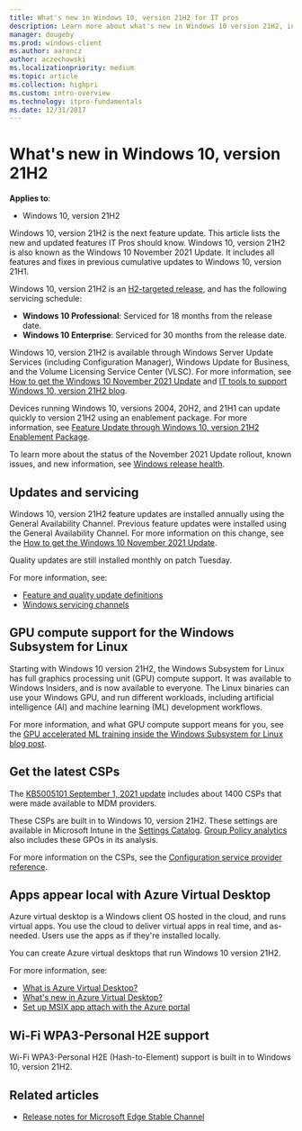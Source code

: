 ```yaml
---
title: What's new in Windows 10, version 21H2 for IT pros
description: Learn more about what's new in Windows 10 version 21H2, including servicing updates, Windows Subsystem for Linux, the latest CSPs, and more.
manager: dougeby
ms.prod: windows-client
ms.author: aaroncz
author: aczechowski
ms.localizationpriority: medium
ms.topic: article
ms.collection: highpri
ms.custom: intro-overview
ms.technology: itpro-fundamentals
ms.date: 12/31/2017
---
```


# What's new in Windows 10, version 21H2

**Applies to**:

- Windows 10, version 21H2

Windows 10, version 21H2 is the next feature update. This article lists the new and updated features IT Pros should know. Windows 10, version 21H2 is also known as the Windows 10 November 2021 Update. It includes all features and fixes in previous cumulative updates to Windows 10, version 21H1.

Windows 10, version 21H2 is an [H2-targeted release](/lifecycle/faq/windows#what-is-the-servicing-timeline-for-a-version--feature-update--of-windows-10-), and has the following servicing schedule:

- **Windows 10 Professional**: Serviced for 18 months from the release date.
- **Windows 10 Enterprise**: Serviced for 30 months from the release date.

Windows 10, version 21H2 is available through Windows Server Update Services (including Configuration Manager), Windows Update for Business, and the Volume Licensing Service Center (VLSC). For more information, see [How to get the Windows 10 November 2021 Update](https://blogs.windows.com/windowsexperience/2021/11/16/how-to-get-the-windows-10-november-2021-update/) and [IT tools to support Windows 10, version 21H2 blog](https://aka.ms/tools-for-21h2).

Devices running Windows 10, versions 2004, 20H2, and 21H1 can update quickly to version 21H2 using an enablement package. For more information, see [Feature Update through Windows 10, version 21H2 Enablement Package](https://support.microsoft.com/help/5003791).

To learn more about the status of the November 2021 Update rollout, known issues, and new information, see [Windows release health](/windows/release-health/).

## Updates and servicing

Windows 10, version 21H2 feature updates are installed annually using the General Availability Channel. Previous feature updates were installed using the General Availability Channel. For more information on this change, see the [How to get the Windows 10 November 2021 Update](https://blogs.windows.com/windowsexperience/?p=176473).

Quality updates are still installed monthly on patch Tuesday.

For more information, see:

- [Feature and quality update definitions](/windows/deployment/update/waas-quick-start#definitions)
- [Windows servicing channels](/windows/deployment/update/waas-overview#servicing-channels)

## GPU compute support for the Windows Subsystem for Linux

Starting with Windows 10 version 21H2, the Windows Subsystem for Linux has full graphics processing unit (GPU) compute support. It was available to Windows Insiders, and is now available to everyone. The Linux binaries can use your Windows GPU, and run different workloads, including artificial intelligence (AI) and machine learning (ML) development workflows.

For more information, and what GPU compute support means for you, see the [GPU accelerated ML training inside the Windows Subsystem for Linux blog post](https://blogs.windows.com/windowsdeveloper/2020/06/17/gpu-accelerated-ml-training-inside-the-windows-subsystem-for-linux/).

## Get the latest CSPs

The [KB5005101  September 1, 2021 update](https://support.microsoft.com/topic/september-1-2021-kb5005101-os-builds-19041-1202-19042-1202-and-19043-1202-preview-82a50f27-a56f-4212-96ce-1554e8058dc1) includes about 1400 CSPs that were made available to MDM providers.

These CSPs are built in to Windows 10, version 21H2. These settings are available in Microsoft Intune in the [Settings Catalog](/mem/intune/configuration/settings-catalog). [Group Policy analytics](/mem/intune/configuration/group-policy-analytics) also includes these GPOs in its analysis.

For more information on the CSPs, see the [Configuration service provider reference](/windows/client-management/mdm/configuration-service-provider-reference).

## Apps appear local with Azure Virtual Desktop

Azure virtual desktop is a Windows client OS hosted in the cloud, and runs virtual apps. You use the cloud to deliver virtual apps in real time, and as-needed. Users use the apps as if they're installed locally.

You can create Azure virtual desktops that run Windows 10 version 21H2.

For more information, see:

- [What is Azure Virtual Desktop?](/azure/virtual-desktop/overview)
- [What's new in Azure Virtual Desktop?](/azure/virtual-desktop/whats-new)
- [Set up MSIX app attach with the Azure portal](/azure/virtual-desktop/app-attach-azure-portal)

## Wi-Fi WPA3-Personal H2E support

Wi-Fi WPA3-Personal H2E (Hash-to-Element) support is built in to Windows 10, version 21H2.

## Related articles

- [Release notes for Microsoft Edge Stable Channel](/deployedge/microsoft-edge-relnote-stable-channel)
